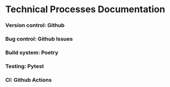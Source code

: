 # Technical Processes Documentation

### Version control: Github
### Bug control: Github Issues
### Build system: Poetry
### Testing: Pytest
### CI: Github Actions
